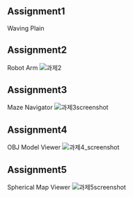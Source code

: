 ## Assignment1
Waving Plain

## Assignment2
Robot Arm
![과제2](https://github.com/user-attachments/assets/fa798542-3433-422e-8436-218fe9d137e8)

## Assignment3
Maze Navigator
![과제3screenshot](https://github.com/user-attachments/assets/0f778c0d-63f5-4864-ab23-0e485128ff6c)

## Assignment4
OBJ Model Viewer
![과제4_screenshot](https://github.com/user-attachments/assets/d5e33c9c-16eb-4219-a6f6-39746adf408d)

## Assignment5
Spherical Map Viewer
![과제5screenshot](https://github.com/user-attachments/assets/e89b14de-6521-417c-ad53-ca24b458a3cc)

